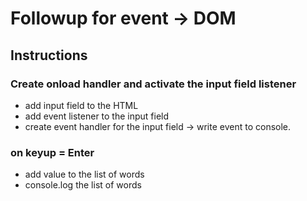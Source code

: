 # Followup for event -> DOM

## Instructions

### Create onload handler and activate the input field listener
  - add input field to the HTML
  - add event listener to the input field
  - create event handler for the input field -> write event to console. 
### on keyup  = Enter
 - add value to the list of words
 - console.log the list of words
